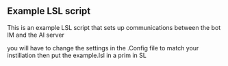 ## Example LSL script

This is an example LSL script that sets up communications between the bot IM and the AI server

you will have to change the settings in the .Config file to match your instillation then put the example.lsl in a prim in SL

